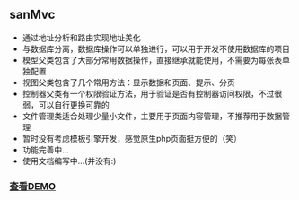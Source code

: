 ## sanMvc
* 通过地址分析和路由实现地址美化
* 与数据库分离，数据库操作可以单独进行，可以用于开发不使用数据库的项目
* 模型父类包含了大部分常用数据操作，直接继承就能使用，不需要为每张表单独配置
* 视图父类包含了几个常用方法：显示数据和页面、提示、分页
* 控制器父类有一个权限验证方法，用于验证是否有控制器访问权限，不过很弱，可以自行更换可靠的
* 文件管理类适合处理少量小文件，主要用于页面内容管理，不推荐用于数据管理
* 暂时没有考虑模板引擎开发，感觉原生php页面挺方便的（笑）
* 功能完善中...
* 使用文档编写中...(并没有:)

### [查看DEMO](http://vincent-bdbch.bj.bdysite.com)
